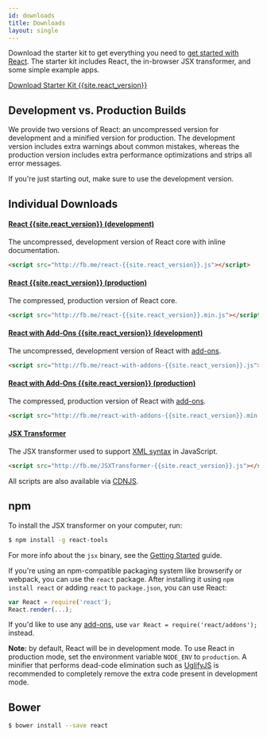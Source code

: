 ```yaml
---
id: downloads
title: Downloads
layout: single
---
```

Download the starter kit to get everything you need to
[get started with React](/react/docs/getting-started.html). The starter kit includes React, the in-browser JSX transformer, and some simple example apps.

<div class="buttons-unit downloads">
  <a href="/react/downloads/react-{{site.react_version}}.zip" class="button">
    Download Starter Kit {{site.react_version}}
  </a>
</div>

## Development vs. Production Builds

We provide two versions of React: an uncompressed version for development and a minified version for production. The development version includes extra warnings about common mistakes, whereas the production version includes extra performance optimizations and strips all error messages.

If you're just starting out, make sure to use the development version.

## Individual Downloads

#### <a href="http://fb.me/react-{{site.react_version}}.js">React {{site.react_version}} (development)</a>
The uncompressed, development version of React core with inline documentation.

```html
<script src="http://fb.me/react-{{site.react_version}}.js"></script>
```

#### <a href="http://fb.me/react-{{site.react_version}}.min.js">React {{site.react_version}} (production)</a>
The compressed, production version of React core.

```html
<script src="http://fb.me/react-{{site.react_version}}.min.js"></script>
```

#### <a href="http://fb.me/react-with-addons-{{site.react_version}}.js">React with Add-Ons {{site.react_version}} (development)</a>
The uncompressed, development version of React with [add-ons](/react/docs/addons.html).

```html
<script src="http://fb.me/react-with-addons-{{site.react_version}}.js"></script>
```

#### <a href="http://fb.me/react-with-addons-{{site.react_version}}.min.js">React with Add-Ons {{site.react_version}} (production)</a>
The compressed, production version of React with [add-ons](/react/docs/addons.html).

```html
<script src="http://fb.me/react-with-addons-{{site.react_version}}.min.js"></script>
```

#### <a href="http://fb.me/JSXTransformer-{{site.react_version}}.js">JSX Transformer</a>
The JSX transformer used to support [XML syntax](/react/docs/jsx-in-depth.html) in JavaScript.

```html
<script src="http://fb.me/JSXTransformer-{{site.react_version}}.js"></script>
```

All scripts are also available via [CDNJS](http://cdnjs.com/libraries/react/).

## npm

To install the JSX transformer on your computer, run:

```sh
$ npm install -g react-tools
```

For more info about the `jsx` binary, see the [Getting Started](/react/docs/getting-started.html#offline-transform) guide.

If you're using an npm-compatible packaging system like browserify or webpack, you can use the `react` package. After installing it using `npm install react` or adding `react` to `package.json`, you can use React:

```js
var React = require('react');
React.render(...);
```

If you'd like to use any [add-ons](/react/docs/addons.html), use `var React = require('react/addons');` instead.

**Note:** by default, React will be in development mode. To use React in production mode, set the environment variable `NODE_ENV` to `production`. A minifier that performs dead-code elimination such as [UglifyJS](https://github.com/mishoo/UglifyJS2) is recommended to completely remove the extra code present in development mode.

## Bower

```sh
$ bower install --save react
```
